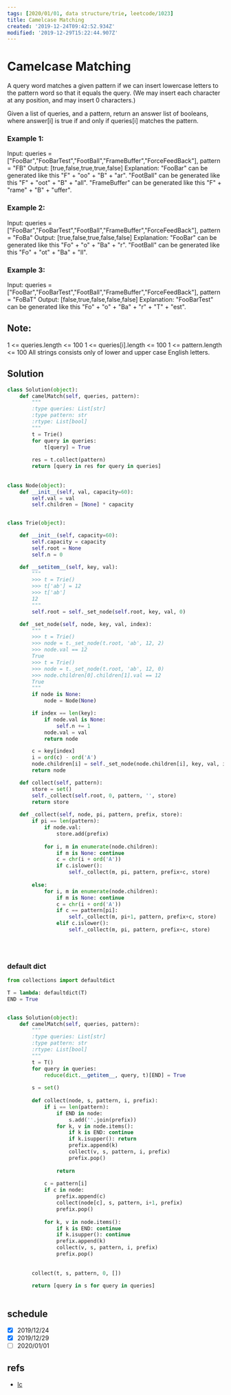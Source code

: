 ```yaml
---
tags: [2020/01/01, data structure/trie, leetcode/1023]
title: Camelcase Matching
created: '2019-12-24T09:42:52.934Z'
modified: '2019-12-29T15:22:44.907Z'
---
```


# Camelcase Matching

A query word matches a given pattern if we can insert lowercase letters to the pattern word so that it equals the query. (We may insert each character at any position, and may insert 0 characters.)

Given a list of queries, and a pattern, return an answer list of booleans, where answer[i] is true if and only if queries[i] matches the pattern.

 
### Example 1:

Input: queries = ["FooBar","FooBarTest","FootBall","FrameBuffer","ForceFeedBack"], pattern = "FB"
Output: [true,false,true,true,false]
Explanation: 
"FooBar" can be generated like this "F" + "oo" + "B" + "ar".
"FootBall" can be generated like this "F" + "oot" + "B" + "all".
"FrameBuffer" can be generated like this "F" + "rame" + "B" + "uffer".

### Example 2:

Input: queries = ["FooBar","FooBarTest","FootBall","FrameBuffer","ForceFeedBack"], pattern = "FoBa"
Output: [true,false,true,false,false]
Explanation: 
"FooBar" can be generated like this "Fo" + "o" + "Ba" + "r".
"FootBall" can be generated like this "Fo" + "ot" + "Ba" + "ll".

### Example 3:

Input: queries = ["FooBar","FooBarTest","FootBall","FrameBuffer","ForceFeedBack"], pattern = "FoBaT"
Output: [false,true,false,false,false]
Explanation: 
"FooBarTest" can be generated like this "Fo" + "o" + "Ba" + "r" + "T" + "est".
 

## Note:

1 <= queries.length <= 100
1 <= queries[i].length <= 100
1 <= pattern.length <= 100
All strings consists only of lower and upper case English letters.

## Solution

```python
class Solution(object):
    def camelMatch(self, queries, pattern):
        """
        :type queries: List[str]
        :type pattern: str
        :rtype: List[bool]
        """
        t = Trie()
        for query in queries:
            t[query] = True
        
        res = t.collect(pattern)
        return [query in res for query in queries]
             
        
class Node(object):
    def __init__(self, val, capacity=60):
        self.val = val
        self.children = [None] * capacity


class Trie(object):

    def __init__(self, capacity=60):
        self.capacity = capacity
        self.root = None
        self.n = 0

    def __setitem__(self, key, val):
        """
        >>> t = Trie()
        >>> t['ab'] = 12
        >>> t['ab']
        12
        """
        self.root = self._set_node(self.root, key, val, 0)

    def _set_node(self, node, key, val, index):
        """
        >>> t = Trie()
        >>> node = t._set_node(t.root, 'ab', 12, 2)
        >>> node.val == 12
        True
        >>> t = Trie()
        >>> node = t._set_node(t.root, 'ab', 12, 0)
        >>> node.children[0].children[1].val == 12
        True
        """
        if node is None:
            node = Node(None)

        if index == len(key):
            if node.val is None:
                self.n += 1
            node.val = val
            return node

        c = key[index]
        i = ord(c) - ord('A')
        node.children[i] = self._set_node(node.children[i], key, val, index+1)
        return node

    def collect(self, pattern):
        store = set()
        self._collect(self.root, 0, pattern, '', store)
        return store
    
    def _collect(self, node, pi, pattern, prefix, store):
        if pi == len(pattern):
            if node.val:
                store.add(prefix)
                
            for i, m in enumerate(node.children):
                if m is None: continue
                c = chr(i + ord('A'))
                if c.islower():
                    self._collect(m, pi, pattern, prefix+c, store)         
                
        else:
            for i, m in enumerate(node.children):
                if m is None: continue
                c = chr(i + ord('A'))
                if c == pattern[pi]:
                    self._collect(m, pi+1, pattern, prefix+c, store)
                elif c.islower():
                    self._collect(m, pi, pattern, prefix+c, store)

            
        

```

### default dict

```python
from collections import defaultdict

T = lambda: defaultdict(T)
END = True


class Solution(object):
    def camelMatch(self, queries, pattern):
        """
        :type queries: List[str]
        :type pattern: str
        :rtype: List[bool]
        """
        t = T()
        for query in queries:
            reduce(dict.__getitem__, query, t)[END] = True
        
        s = set()
        
        def collect(node, s, pattern, i, prefix):
            if i == len(pattern):
                if END in node:
                    s.add(''.join(prefix))
                for k, v in node.items():
                    if k is END: continue
                    if k.isupper(): return
                    prefix.append(k)
                    collect(v, s, pattern, i, prefix)
                    prefix.pop()
                
                return
            
            c = pattern[i]
            if c in node:
                prefix.append(c)
                collect(node[c], s, pattern, i+1, prefix)
                prefix.pop()
            
            for k, v in node.items():
                if k is END: continue
                if k.isupper(): continue
                prefix.append(k)
                collect(v, s, pattern, i, prefix)
                prefix.pop()
             
        
        collect(t, s, pattern, 0, [])
        
        return [query in s for query in queries]
        
```

## schedule

* [x] 2019/12/24
* [x] 2019/12/29
* [ ] 2020/01/01

## refs

* [lc](https://leetcode.com/problems/camelcase-matching/)

